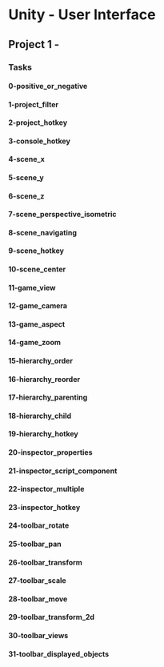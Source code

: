 # Unity - User Interface

## Project 1 -

### Tasks

#### 0-positive_or_negative

#### 1-project_filter

#### 2-project_hotkey

#### 3-console_hotkey

#### 4-scene_x

#### 5-scene_y

#### 6-scene_z

#### 7-scene_perspective_isometric

#### 8-scene_navigating

#### 9-scene_hotkey

#### 10-scene_center

#### 11-game_view

#### 12-game_camera

#### 13-game_aspect

#### 14-game_zoom

#### 15-hierarchy_order

#### 16-hierarchy_reorder

#### 17-hierarchy_parenting

#### 18-hierarchy_child

#### 19-hierarchy_hotkey

#### 20-inspector_properties

#### 21-inspector_script_component

#### 22-inspector_multiple

#### 23-inspector_hotkey

#### 24-toolbar_rotate

#### 25-toolbar_pan

#### 26-toolbar_transform

#### 27-toolbar_scale

#### 28-toolbar_move

#### 29-toolbar_transform_2d

#### 30-toolbar_views

#### 31-toolbar_displayed_objects